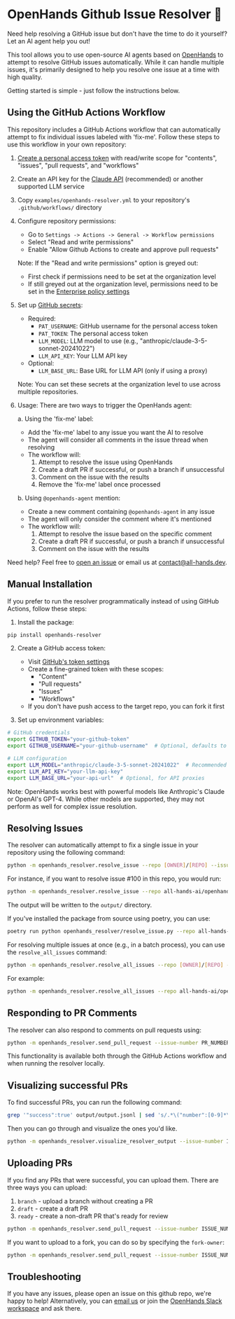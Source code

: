 # OpenHands Github Issue Resolver 🙌

Need help resolving a GitHub issue but don't have the time to do it yourself? Let an AI agent help you out!

This tool allows you to use open-source AI agents based on [OpenHands](https://github.com/all-hands-ai/openhands)
to attempt to resolve GitHub issues automatically. While it can handle multiple issues, it's primarily designed
to help you resolve one issue at a time with high quality.

Getting started is simple - just follow the instructions below.

## Using the GitHub Actions Workflow

This repository includes a GitHub Actions workflow that can automatically attempt to fix individual issues labeled with 'fix-me'.
Follow these steps to use this workflow in your own repository:

1. [Create a personal access token](https://github.com/settings/tokens?type=beta) with read/write scope for "contents", "issues", "pull requests", and "workflows"

2. Create an API key for the [Claude API](https://www.anthropic.com/api) (recommended) or another supported LLM service

3. Copy `examples/openhands-resolver.yml` to your repository's `.github/workflows/` directory

4. Configure repository permissions:
    - Go to `Settings -> Actions -> General -> Workflow permissions`
    - Select "Read and write permissions"
    - Enable "Allow Github Actions to create and approve pull requests"
    
    Note: If the "Read and write permissions" option is greyed out:
    - First check if permissions need to be set at the organization level
    - If still greyed out at the organization level, permissions need to be set in the [Enterprise policy settings](https://docs.github.com/en/enterprise-cloud@latest/admin/enforcing-policies/enforcing-policies-for-your-enterprise/enforcing-policies-for-github-actions-in-your-enterprise#enforcing-a-policy-for-workflow-permissions-in-your-enterprise)

5. Set up [GitHub secrets](https://docs.github.com/en/actions/security-for-github-actions/security-guides/using-secrets-in-github-actions):
   - Required:
     - `PAT_USERNAME`: GitHub username for the personal access token
     - `PAT_TOKEN`: The personal access token
     - `LLM_MODEL`: LLM model to use (e.g., "anthropic/claude-3-5-sonnet-20241022")
     - `LLM_API_KEY`: Your LLM API key
   - Optional:
     - `LLM_BASE_URL`: Base URL for LLM API (only if using a proxy)

   Note: You can set these secrets at the organization level to use across multiple repositories.

6. Usage:
   There are two ways to trigger the OpenHands agent:

   a. Using the 'fix-me' label:
      - Add the 'fix-me' label to any issue you want the AI to resolve
      - The agent will consider all comments in the issue thread when resolving
      - The workflow will:
        1. Attempt to resolve the issue using OpenHands
        2. Create a draft PR if successful, or push a branch if unsuccessful
        3. Comment on the issue with the results
        4. Remove the 'fix-me' label once processed

   b. Using `@openhands-agent` mention:
      - Create a new comment containing `@openhands-agent` in any issue
      - The agent will only consider the comment where it's mentioned
      - The workflow will:
        1. Attempt to resolve the issue based on the specific comment
        2. Create a draft PR if successful, or push a branch if unsuccessful
        3. Comment on the issue with the results

Need help? Feel free to [open an issue](https://github.com/all-hands-ai/openhands-resolver/issues) or email us at [contact@all-hands.dev](mailto:contact@all-hands.dev).

## Manual Installation

If you prefer to run the resolver programmatically instead of using GitHub Actions, follow these steps:

1. Install the package:
```bash
pip install openhands-resolver
```

2. Create a GitHub access token:
   - Visit [GitHub's token settings](https://github.com/settings/personal-access-tokens/new)
   - Create a fine-grained token with these scopes:
     - "Content"
     - "Pull requests"
     - "Issues"
     - "Workflows"
   - If you don't have push access to the target repo, you can fork it first

3. Set up environment variables:
```bash
# GitHub credentials
export GITHUB_TOKEN="your-github-token"
export GITHUB_USERNAME="your-github-username"  # Optional, defaults to token owner

# LLM configuration
export LLM_MODEL="anthropic/claude-3-5-sonnet-20241022"  # Recommended
export LLM_API_KEY="your-llm-api-key"
export LLM_BASE_URL="your-api-url"  # Optional, for API proxies
```

Note: OpenHands works best with powerful models like Anthropic's Claude or OpenAI's GPT-4. While other models are supported, they may not perform as well for complex issue resolution.

## Resolving Issues

The resolver can automatically attempt to fix a single issue in your repository using the following command:

```bash
python -m openhands_resolver.resolve_issue --repo [OWNER]/[REPO] --issue-number [NUMBER]
```

For instance, if you want to resolve issue #100 in this repo, you would run:

```bash
python -m openhands_resolver.resolve_issue --repo all-hands-ai/openhands-resolver --issue-number 100
```

The output will be written to the `output/` directory.

If you've installed the package from source using poetry, you can use:

```bash
poetry run python openhands_resolver/resolve_issue.py --repo all-hands-ai/openhands-resolver --issue-number 100
```

For resolving multiple issues at once (e.g., in a batch process), you can use the `resolve_all_issues` command:

```bash
python -m openhands_resolver.resolve_all_issues --repo [OWNER]/[REPO] --issue-numbers [NUMBERS]
```

For example:
```bash
python -m openhands_resolver.resolve_all_issues --repo all-hands-ai/openhands-resolver --issue-numbers 100,101,102
```

## Responding to PR Comments

The resolver can also respond to comments on pull requests using:

```bash
python -m openhands_resolver.send_pull_request --issue-number PR_NUMBER --issue-type pr
```

This functionality is available both through the GitHub Actions workflow and when running the resolver locally.

## Visualizing successful PRs

To find successful PRs, you can run the following command:

```bash
grep '"success":true' output/output.jsonl | sed 's/.*\("number":[0-9]*\).*/\1/g'
```

Then you can go through and visualize the ones you'd like.

```bash
python -m openhands_resolver.visualize_resolver_output --issue-number ISSUE_NUMBER --vis-method json
```

## Uploading PRs

If you find any PRs that were successful, you can upload them.
There are three ways you can upload:

1. `branch` - upload a branch without creating a PR
2. `draft` - create a draft PR
3. `ready` - create a non-draft PR that's ready for review

```bash
python -m openhands_resolver.send_pull_request --issue-number ISSUE_NUMBER --github-username YOUR_GITHUB_USERNAME --pr-type draft
```

If you want to upload to a fork, you can do so by specifying the `fork-owner`:

```bash
python -m openhands_resolver.send_pull_request --issue-number ISSUE_NUMBER --github-username YOUR_GITHUB_USERNAME --pr-type draft --fork-owner YOUR_GITHUB_USERNAME
```

## Troubleshooting

If you have any issues, please open an issue on this github repo, we're happy to help!
Alternatively, you can [email us](mailto:contact@all-hands.dev) or join the [OpenHands Slack workspace](https://join.slack.com/t/opendevin/shared_invite/zt-2oikve2hu-UDxHeo8nsE69y6T7yFX_BA) and ask there.

